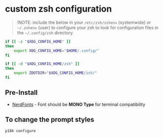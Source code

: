 # custom zsh configuration

> !NOTE: include the below in your `/etc/zsh/zshenv` (systemwide) or `~/.zshenv` (user) to configure your zsh to look for configuration files in the `~/.config/zsh` directory.

```bash
if [[ -z "$XDG_CONFIG_HOME" ]] 
then
	export XDG_CONFIG_HOME="$HOME/.config/"
fi

if [[ -d "$XDG_CONFIG_HOME/zsh" ]] 
then
	export ZDOTDIR="$XDG_CONFIG_HOME/zsh/"
fi
```

## Pre-Install

- [NerdFonts](https://www.nerdfonts.com/font-downloads) - Font should be **MONO Type** for terminal compatibility

## To change the prompt styles

```bash
p10k configure
```
